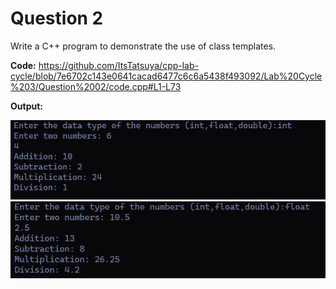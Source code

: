 Question 2
===========

Write a C++ program to demonstrate the use of class templates.

**Code:**
https://github.com/ItsTatsuya/cpp-lab-cycle/blob/7e6702c143e0641cacad6477c6c6a5438f493092/Lab%20Cycle%203/Question%2002/code.cpp#L1-L73

**Output:**


![image](/Lab%20Cycle%203/Question%2002/output%201.PNG)
![image](/Lab%20Cycle%203/Question%2002/output%202.PNG)